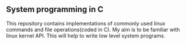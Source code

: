 System programming in C
------------------------
This repository contains implementations of commonly used linux commands and file operations(coded in C). My aim is to be familiar with linux kernel API. This will help to write low level system programs.
